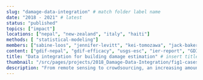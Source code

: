 ```yaml
---
slug: "damage-data-integration" # match folder label name
date: "2018 - 2021" # latest 
status: "published"
topics: ["impact"]
locations: ["nepal", "new-zealand", "italy", "haiti"]
methods: [ "statistical-modeling"]
members: ["sabine-loos", "jennifer-levitt", "kei-tomozawa", "jack-baker", "david-lallemant", "sangho-yun", "nama-budhathoki"] # insert your slug here, e.g., "sabine-loos"
content: ["gdif-nepal", "gdif-efficacy", "usgs-esc", "ier-report", "GDIF1-code", "Geo4Dev", "GDIF2-code"]
title: "Data integration for building damage estimation" # insert title here
thumbnail: "/src/pages/projects/2018_Damage-Data-Integration/fig1-casestudies.png"
description: "From remote sensing to crowdsourcing, an increasing amount of data is becoming available after disasters. However, more data does not always mean more informed disaster responders. In fact, all of this information can be overwhelming to emergency managers who are making decisions in a fast-paced response environment. We develop a method to integrate forecasts and remote sensing-derived estimates of damage with a limited sample of field surveys to rapidly estimate building damage after a disaster. This method relies on geostatistical methods, primarily regression kriging. We show that data integration can work among multiple contexts, with different patterns of damage and different kinds of data available." # insert a one sentence description here
---
```


